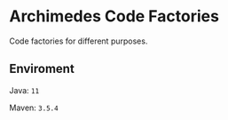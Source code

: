 # Archimedes Code Factories
Code factories for different purposes.

## Enviroment
Java: `11`

Maven: `3.5.4`

